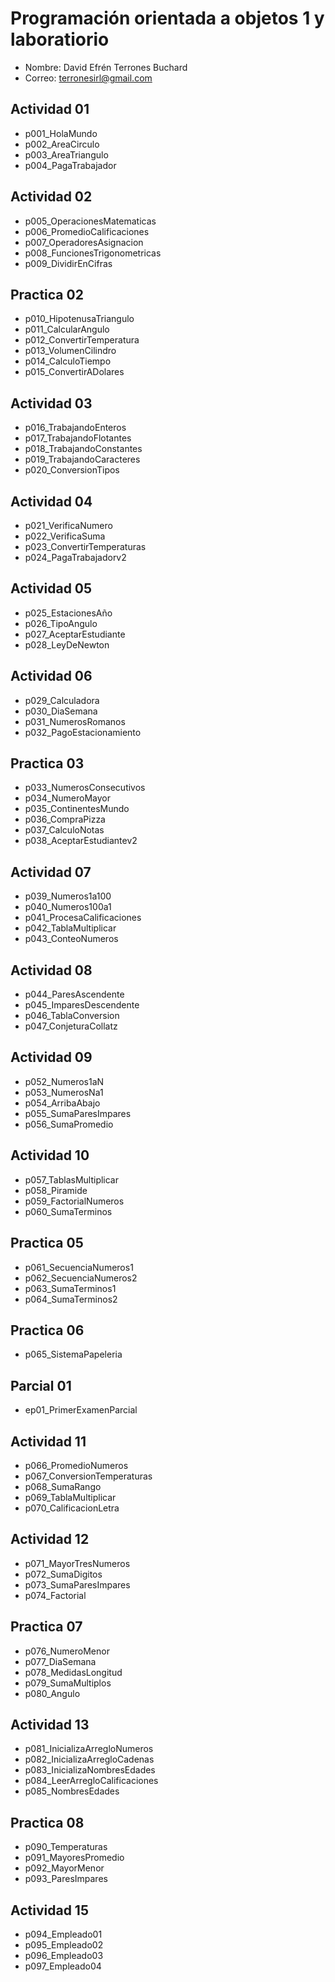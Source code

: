 # Programación orientada a objetos 1 y laboratiorio

- Nombre: David Efrén Terrones Buchard
- Correo: <terronesirl@gmail.com>

## Actividad 01

- p001_HolaMundo
- p002_AreaCirculo
- p003_AreaTriangulo
- p004_PagaTrabajador

## Actividad 02

- p005_OperacionesMatematicas
- p006_PromedioCalificaciones
- p007_OperadoresAsignacion
- p008_FuncionesTrigonometricas
- p009_DividirEnCifras

## Practica 02

- p010_HipotenusaTriangulo
- p011_CalcularAngulo
- p012_ConvertirTemperatura
- p013_VolumenCilindro
- p014_CalculoTiempo
- p015_ConvertirADolares

## Actividad 03

- p016_TrabajandoEnteros
- p017_TrabajandoFlotantes
- p018_TrabajandoConstantes
- p019_TrabajandoCaracteres
- p020_ConversionTipos

## Actividad 04

- p021_VerificaNumero
- p022_VerificaSuma
- p023_ConvertirTemperaturas
- p024_PagaTrabajadorv2

## Actividad 05

- p025_EstacionesAño
- p026_TipoAngulo
- p027_AceptarEstudiante
- p028_LeyDeNewton

## Actividad 06

- p029_Calculadora
- p030_DiaSemana
- p031_NumerosRomanos
- p032_PagoEstacionamiento

## Practica 03

- p033_NumerosConsecutivos
- p034_NumeroMayor
- p035_ContinentesMundo
- p036_CompraPizza
- p037_CalculoNotas
- p038_AceptarEstudiantev2

## Actividad 07

- p039_Numeros1a100
- p040_Numeros100a1
- p041_ProcesaCalificaciones
- p042_TablaMultiplicar
- p043_ConteoNumeros

## Actividad 08

- p044_ParesAscendente
- p045_ImparesDescendente
- p046_TablaConversion
- p047_ConjeturaCollatz

## Actividad 09

- p052_Numeros1aN
- p053_NumerosNa1
- p054_ArribaAbajo
- p055_SumaParesImpares
- p056_SumaPromedio

## Actividad 10

- p057_TablasMultiplicar
- p058_Piramide
- p059_FactorialNumeros
- p060_SumaTerminos

## Practica 05

- p061_SecuenciaNumeros1
- p062_SecuenciaNumeros2
- p063_SumaTerminos1
- p064_SumaTerminos2

## Practica 06

- p065_SistemaPapeleria

## Parcial 01

- ep01_PrimerExamenParcial

## Actividad 11

- p066_PromedioNumeros
- p067_ConversionTemperaturas
- p068_SumaRango
- p069_TablaMultiplicar
- p070_CalificacionLetra

## Actividad 12

- p071_MayorTresNumeros
- p072_SumaDigitos
- p073_SumaParesImpares
- p074_Factorial

## Practica 07

- p076_NumeroMenor
- p077_DiaSemana
- p078_MedidasLongitud
- p079_SumaMultiplos
- p080_Angulo

## Actividad 13

- p081_InicializaArregloNumeros
- p082_InicializaArregloCadenas
- p083_InicializaNombresEdades
- p084_LeerArregloCalificaciones
- p085_NombresEdades

## Practica 08

- p090_Temperaturas
- p091_MayoresPromedio
- p092_MayorMenor
- p093_ParesImpares

## Actividad 15

- p094_Empleado01
- p095_Empleado02
- p096_Empleado03
- p097_Empleado04


